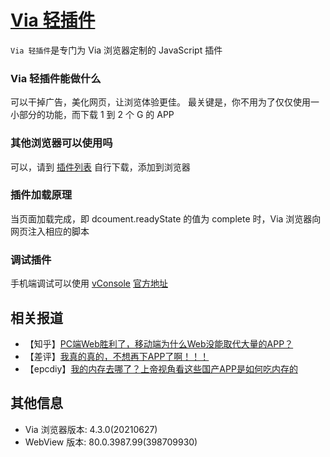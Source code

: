 [Via 轻插件](https://viayoo.com/zh-cn/)
======

`Via 轻插件`是专门为 Via 浏览器定制的 JavaScript 插件

### Via 轻插件能做什么
可以干掉广告，美化网页，让浏览体验更佳。
最关键是，你不用为了仅仅使用一小部分的功能，而下载 1 到 2 个 G 的 APP

### 其他浏览器可以使用吗
可以，请到 [插件列表](/script) 自行下载，添加到浏览器

### 插件加载原理
当页面加载完成，即 dcoument.readyState 的值为 complete 时，Via 浏览器向网页注入相应的脚本

### 调试插件
手机端调试可以使用 [vConsole](/script/手机网页调试.js)
[官方地址](https://github.com/Tencent/vConsole)

相关报道
------
- 【知乎】[PC端Web胜利了，移动端为什么Web没能取代大量的APP？](https://www.zhihu.com/question/424738646)
- 【差评】[我真的真的，不想再下APP了啊！！！](https://www.bilibili.com/video/BV1gk4y1B7m7)
- 【epcdiy】[我的内存去哪了？上帝视角看这些国产APP是如何吃内存的](https://www.bilibili.com/video/BV1FK4y1f7vm)


其他信息
------
- Via 浏览器版本: 4.3.0(20210627)
- WebView 版本: 80.0.3987.99(398709930)
